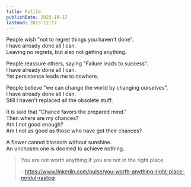 ```yaml
---
title: Futile
publishDate: 2023-10-17
lastmod: 2023-12-17
---
```


People wish "not to regret things you haven't done".<br/>
I have already done all I can.<br/>
Leaving no regrets, but also not getting anything.<br/>

People reassure others, saying "Failure leads to success".<br/>
I have already done all I can.<br/>
Yet persistence leads me to nowhere.<br/>

People believe "we can change the world by changing ourselves".<br/>
I have already done all I can.<br/>
Still I haven't replaced all the obsolete stuff.<br/>

It is said that "Chance favors the prepared mind."<br/>
Then where are my chances?<br/>
Am I not good enough?<br/>
Am I not as good as those who have got their chances?<br/>

A flower cannot blossom without sunshine.<br/>
An unchosen one is doomed to achieve nothing.<br/>

> You are not worth anything if you are not in the right place.
>
> \- <https://www.linkedin.com/pulse/you-worth-anything-right-place-mridul-rastogi>
